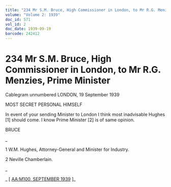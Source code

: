 ```yaml
---
title: "234 Mr S.M. Bruce, High Commissioner in London, to Mr R.G. Menzies, Prime Minister"
volume: "Volume 2: 1939"
doc_id: 571
vol_id: 2
doc_date: 1939-09-19
barcode: 242412
---
```


# 234 Mr S.M. Bruce, High Commissioner in London, to Mr R.G. Menzies, Prime Minister

Cablegram unnumbered LONDON, 19 September 1939

MOST SECRET PERSONAL HIMSELF

In event of your sending Minister to London I think most inadvisable Hughes [1] should come. I know Prime Minister [2] is of same opinion.

BRUCE

_

1 W.M. Hughes, Attorney-General and Minister for Industry.

2 Neville Chamberlain.

_

_ [ [AA:M100, SEPTEMBER 1939](http://www.naa.gov.au/cgi-bin/Search?O=I&Number=242412) ]_
